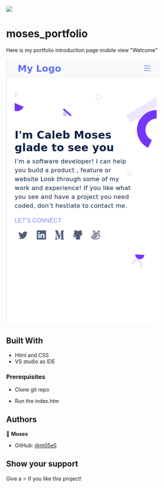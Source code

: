 ![](https://img.shields.io/badge/Microverse-blueviolet)

# moses_portfolio

Here is my portfolio introduction page mobile view "Welcome"

![screenshot](./portfolio.png)


## Built With

- Html and CSS
- VS studio as IDE

### Prerequisites

- Clone git repo

- Run the index.htm


## Authors

👤 **Moses**

- GitHub: [@m05e5](https://github.com/m05e5)



## Show your support

Give a ⭐️ if you like this project!



